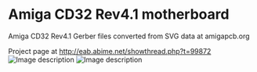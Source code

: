 # Amiga CD32 Rev4.1 motherboard
Amiga CD32 Rev4.1 Gerber files converted from SVG data at amigapcb.org

Project page at http://eab.abime.net/showthread.php?t=99872
![Image description](https://i.postimg.cc/9Qnzg2MN/20191217-CD32-Rev41-top.png)
![Image description](https://i.postimg.cc/dVLVyfBR/20191217-CD32-Rev41-bottom.png)
